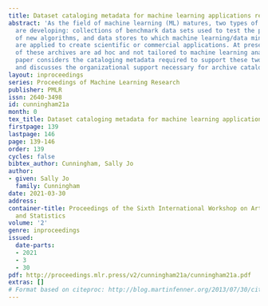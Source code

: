 ```yaml
---
title: Dataset cataloging metadata for machine learning applications research
abstract: 'As the field of machine learning (ML) matures, two types of data archives
  are developing: collections of benchmark data sets used to test the performance
  of new algorithms, and data stores to which machine learning/data mining algorithms
  are applied to create scientific or commercial applications. At present, the catalogs
  of these archives are ad hoc and not tailored to machine learning analysis. This
  paper considers the cataloging metadata required to support these two types of repositories,
  and discusses the organizational support necessary for archive catalog maintenance.'
layout: inproceedings
series: Proceedings of Machine Learning Research
publisher: PMLR
issn: 2640-3498
id: cunningham21a
month: 0
tex_title: Dataset cataloging metadata for machine learning applications research
firstpage: 139
lastpage: 146
page: 139-146
order: 139
cycles: false
bibtex_author: Cunningham, Sally Jo
author:
- given: Sally Jo
  family: Cunningham
date: 2021-03-30
address:
container-title: Proceedings of the Sixth International Workshop on Artificial Intelligence
  and Statistics
volume: '2'
genre: inproceedings
issued:
  date-parts:
  - 2021
  - 3
  - 30
pdf: http://proceedings.mlr.press/v2/cunningham21a/cunningham21a.pdf
extras: []
# Format based on citeproc: http://blog.martinfenner.org/2013/07/30/citeproc-yaml-for-bibliographies/
---
```

